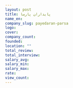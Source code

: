 ```yaml
---
layout: post
title: پایداران پارسا
name_en: 
company_slug: payedaran-parsa
logo: 
cover: 
company_count:
founded:
location: ""
total_review: 
total_interview: 
salary_avg: 
salary_min: 
salary_max: 
rate: 
view_count: 
---
```


